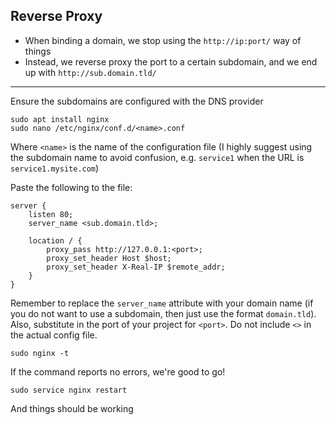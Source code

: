 ## Reverse Proxy
- When binding a domain, we stop using the `http://ip:port/` way of things
- Instead, we reverse proxy the port to a certain subdomain, and we end up with `http://sub.domain.tld/`
---
Ensure the subdomains are configured with the DNS provider
```shell
sudo apt install nginx
sudo nano /etc/nginx/conf.d/<name>.conf
```
Where `<name>` is the name of the configuration file (I highly suggest using the subdomain name to avoid confusion, e.g. `service1` when the URL is `service1.mysite.com`)

Paste the following to the file:
```
server {
    listen 80;
    server_name <sub.domain.tld>;

    location / {
        proxy_pass http://127.0.0.1:<port>;
        proxy_set_header Host $host;
        proxy_set_header X-Real-IP $remote_addr;
    }
}
```
Remember to replace the `server_name` attribute with your domain name (if you do not want to use a subdomain, then just use the format `domain.tld`). Also, substitute in the port of your project for `<port>`. Do not include `<>` in the actual config file.

```shell
sudo nginx -t
```
If the command reports no errors, we're good to go!
```shell
sudo service nginx restart
```
And things should be working